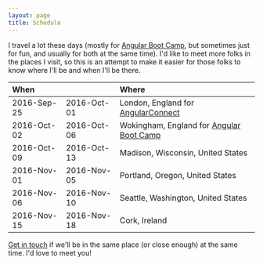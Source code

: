 ```yaml
---
layout: page
title: Schedule
---
```


I travel a lot these days (mostly for [Angular Boot Camp](http://angularbootcamp.com/), but sometimes just for fun, and usually for both at the same time). I'd like to meet more folks in the places I visit, so this is an attempt to make it easier for those folks to know where I'll be and when I'll be there.

| When        |             | Where
|:------------|-------------|:-
| 2016-Sep-25 | 2016-Oct-01 | London, England for [AngularConnect](http://angularconnect.com/)
| 2016-Oct-02 | 2016-Oct-06 | Wokingham, England for [Angular Boot Camp](http://angularbootcamp.com/)
| 2016-Oct-09 | 2016-Oct-13 | Madison, Wisconsin, United States
| 2016-Nov-01 | 2016-Nov-05 | Portland, Oregon, United States
| 2016-Nov-06 | 2016-Nov-10 | Seattle, Washington, United States
| 2016-Nov-15 | 2016-Nov-18 | Cork, Ireland

[Get in touch](/contact/) if we'll be in the same place (or close enough) at the same time. I'd love to meet you!

